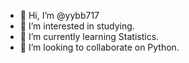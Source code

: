 - 👋 Hi, I’m @yybb717
- 👀 I’m interested in studying.
- 🌱 I’m currently learning Statistics.
- 💞️ I’m looking to collaborate on Python.


<!---
yybb717/yybb717 is a ✨ special ✨ repository because its `README.md` (this file) appears on your GitHub profile.
You can click the Preview link to take a look at your changes.
--->
